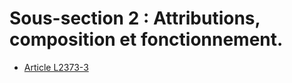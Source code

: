 # Sous-section 2 :  Attributions, composition et fonctionnement.

* [Article L2373-3](./LEGIARTI000019121508.md)
